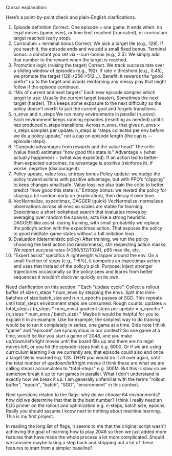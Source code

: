 Cursor explanation:

Here’s a point-by-point check and plain-English clarifications.
1) Episode definition
Correct. One episode = one game. It ends when:
no legal moves (game over), or
time limit reached (truncated), or
curriculum target reached (early stop).
2) Curriculum + terminal bonus
Correct. We pick a target tile (e.g., 128). If you reach it, the episode ends and we add a small fixed bonus.
Terminal bonus: a constant you set via --curr-bonus (e.g., 2.5). We simply add that number to the reward when the target is reached.
3) Promotion logic (raising the target)
Correct. We track success rate over a sliding window of episodes (e.g., 192). If rate ≥ threshold (e.g., 0.45), we promote the target (128→256→512…).
Benefit: it rewards the “good prefix” up to the target and avoids reinforcing any messy play that might follow if the episode continued.
4) “Mix of current and next targets”
Each new episode samples which target to use:
Usually the current target (easier),
Sometimes the next target (harder).
This keeps some exposure to the next difficulty so the policy doesn’t overfit to just the current goal and forgets transitions.
5) n_envs and n_steps
We run many environments in parallel (n_envs). Each environment keeps running episodes (resetting as needed) until it has produced n_steps transitions. Across n_envs, that gives n_envs × n_steps samples per update.
n_steps is “steps collected per env before we do a policy update,” not a cap on episode length (the cap is --episode-steps).
6) “Compute advantages from rewards and the value head”
The critic (value head) estimates “how good this state is.” Advantage ≈ (what actually happened) − (what was expected).
If an action led to better-than-expected outcomes, its advantage is positive (reinforce it). If worse, negative (discourage it).
7) Policy update, value loss, entropy bonus
Policy update: we nudge the policy toward actions with positive advantage, but with PPO’s “clipping” to keep changes small/safe.
Value loss: we also train the critic to better predict “how good this state is.”
Entropy bonus: we reward the policy for staying a bit random early on (exploration), then decay it over time.
8) VecNormalize, expectimax, DAGGER (quick)
VecNormalize: normalizes observations across all envs so scales are stable for learning.
Expectimax: a short lookahead search that evaluates moves by averaging over random tile spawns; acts like a strong heuristic.
DAGGER-like assist: during training, with small probability we replace the policy’s action with the expectimax action. That exposes the policy to good mid/late-game states without a full imitation loop.
9) Evaluation (deterministic policy)
After training, we run the policy choosing the best action (no randomness), still respecting action masks. We report success rates (≥256/512/1024), p95 max tile, etc.
10) “Expert assist” specifics
A lightweight wrapper around the env. On a small fraction of steps (e.g., 1–5%), it computes an expectimax action and uses that instead of the policy’s pick.
Purpose: inject stronger trajectories occasionally so the policy sees and learns from better sequences it wouldn’t discover quickly on its own.

Need clarification on this section:
"
Each “update cycle”:
Collect a rollout buffer of size n_steps * num_envs by stepping the envs.
Split into mini-batches of size batch_size and run n_epochs passes of SGD.
This repeats until total_steps environment steps are consumed.
Rough counts:
updates ≈ total_steps / (n_steps * num_envs)
gradient steps per update = n_epochs * (n_steps * num_envs / batch_size)
"
Maybe it would be helpful for you to explain it in an example. 
Like for example, the simplest way to do training would be to run it completely in series, one game at a time. Side note I think "game" and "episode" are synonymous in our context?
So one game at a time, would be like you start a game of 2048, and you make up/down/left/right moves until the board fills up and there are no legal moves left, or you hit the episode-steps limit e.g. 6000. Or if we are using curriculum learning like we currently are, that episode could also end once a target tile is reached e.g. 128. 
THEN you would do it all over again, until the total number of up/down/left/right moves (I think these are what we are calling steps) accumulates to "total-steps" e.g. 300M.
But this is slow so we somehow break it up to run games in parallel. What I don't understand is exactly how we break it up. I am generally unfamiliar with the terms "rollout buffer", "epoch", "batch", "SGD", "environment" in this context.


Next questions related to the flags:
why do we choose 64 environments? how did we determine that that is the best number?
I think I really need an ELI5 primer on the rollout and optimization e.g. n-steps, batch size, epochs.
Really you should assume I know next to nothing about machine learning. This is my first project.

In reading the long list of flags, it seems to me that the original script wasn't achieving the goal of learning how to play 2048 so then we just added more features that have made the whole process a lot more complicated. Should we consider maybe taking a step back and stripping out a lot of these features to start from a simpler baseline?